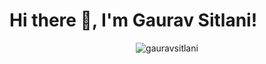 # Hi there 👋, I'm Gaurav Sitlani!

<p align="center"> 
    <img src="https://github-readme-stats.vercel.app/api?username=gauravsitlani&show_icons=true&theme=cobalt" alt="gauravsitlani"/> 
</p>

<!--
**gauravsitlani/gauravsitlani** is a ✨ _special_ ✨ repository because its `README.md` (this file) appears on your GitHub profile.

Here are some ideas to get you started:

- 🔭 I’m currently working on ...
- 🌱 I’m currently learning ...
- 👯 I’m looking to collaborate on ...
- 🤔 I’m looking for help with ...
- 💬 Ask me about ...
- 📫 How to reach me: ...
- 😄 Pronouns: ...
- ⚡ Fun fact: ...
-->
